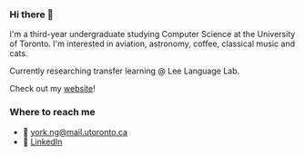 ### Hi there 👋
I'm a third-year undergraduate studying Computer Science at the University of Toronto. I'm interested in aviation, astronomy, coffee, classical music and cats.

Currently researching transfer learning @ Lee Language Lab.

Check out my [website](https://yorkng.com)!

### Where to reach me
- 📨 york.ng@mail.utoronto.ca
- 👤 [LinkedIn](https://www.linkedin.com/in/york-hay-ng/)

<!--
**Swithord/Swithord** is a ✨ _special_ ✨ repository because its `README.md` (this file) appears on your GitHub profile.

Here are some ideas to get you started:

- 🔭 I’m currently working on ...
- 🌱 I’m currently learning ...
- 👯 I’m looking to collaborate on ...
- 🤔 I’m looking for help with ...
- 💬 Ask me about ...
- 📫 How to reach me: ...
- 😄 Pronouns: ...
- ⚡ Fun fact: ...
-->
